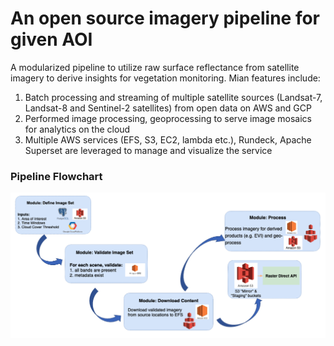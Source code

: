 # An open source imagery pipeline for given AOI
A modularized pipeline to utilize raw surface reflectance from satellite imagery to derive insights for vegetation monitoring. Mian features include:  

1. Batch processing and streaming of multiple satellite sources (Landsat-7, Landsat-8 and Sentinel-2 satellites) from open data on AWS and GCP
1. Performed image processing, geoprocessing to serve image mosaics for analytics on the cloud
1. Multiple AWS services (EFS, S3, EC2, lambda etc.), Rundeck, Apache Superset are leveraged to manage and visualize the service

### Pipeline Flowchart

![flowchart](https://github.com/lydiabrugere/opensource_imagery_pipeline/blob/main/flowchart.png)